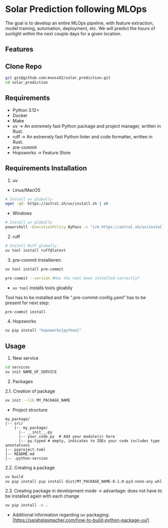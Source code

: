 # Solar Prediction following MLOps

The goal is to develop an entire MLOps pipeline, with feature extraction, model training, automation, deployment, etc. We will predict the hours of sunlight within the next couple days for a given location.

## Features

## Clone Repo

```bash
git git@github.com:mvoss02/solar_prediction.git
cd solar_prediction
```

## Requirements

- Python 3.12+
- Docker
- Make
- uv -> An extremely fast Python package and project manager, written in Rust.
- ruff -> An extremely fast Python linter and code formatter, written in Rust.
- pre-commit
- Hopsworks -> Feature Store

## Requirements Installation

1. uv

- Linus/MacOS

```bash
# Install uv globally
wget -qO- https://astral.sh/uv/install.sh | sh
```

- Windows

```bash
# Install uv globally
powershell -ExecutionPolicy ByPass -c "irm https://astral.sh/uv/install.ps1 | iex"
```

2. ruff

```bash
# Install Ruff globally
uv tool install ruff@latest
```

3. pre-commit
   Installieren:

```bash
uv tool install pre-commit

pre-commit --version #Has the tool been installed correctly?
```

- `uv tool` installs tools gloablly

Tool has to be installed and file ".pre-commit-config.yaml" has to be present for next step:

```bash
pre-commit install
```

4. Hopsworks

```bash
uv pip install "hopsworks[python]"

```

## Usage

1. New service

```bash
cd services
uv init NAME_OF_SERVICE
```

2. Packages

2.1. Creation of package

```bash
uv init --lib MY_PACKAGE_NAME
```

- Project structure:

```
my_package/
|-- src/
    |-- my_package/
      |-- __init__.py
      |-- your_code.py  # Add your module(s) here
      |-- py.typed # empty, indicates to IDEs your code includes type annotations
|-- pyproject.toml
|-- README.md
|-- .python-version
```

2.2. Creating a package

```bash
uv build
uv pip install pip install dist/MY_PACKAGE_NAME-0.1.0-py3-none-any.whl
```

2.3. Creating package in development mode -> advantage: does not have to be installed again with each change

```bash
uv pip install -e .
```

- Additional information regarding uv packaging: [https://sarahglasmacher.com/how-to-build-python-package-uv/]
